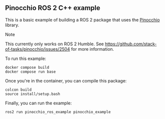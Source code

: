 ## Pinocchio ROS 2 C++ example

This is a basic example of building a ROS 2 package that uses the [Pinocchio](https://github.com/stack-of-tasks/pinocchio) library.

> [!NOTE]
> This currently only works on ROS 2 Humble. See https://github.com/stack-of-tasks/pinocchio/issues/2504 for more information.

To run this example:

```shell
docker compose build
docker compose run base
```

Once you're in the container, you can compile this package:

```shell
colcon build
source install/setup.bash
```

Finally, you can run the example:

```shell
ros2 run pinocchio_ros_example pinocchio_example
```
